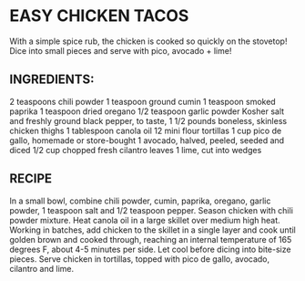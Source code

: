 # EASY CHICKEN TACOS
With a simple spice rub, the chicken is cooked so quickly on the stovetop! Dice into small pieces and serve with pico, avocado + lime!

## INGREDIENTS:
2 teaspoons chili powder
1 teaspoon ground cumin
1 teaspoon smoked paprika
1 teaspoon dried oregano
1/2 teaspoon garlic powder
Kosher salt and freshly ground black pepper, to taste,
1 1/2 pounds boneless, skinless chicken thighs
1 tablespoon canola oil
12 mini flour tortillas
1 cup pico de gallo, homemade or store-bought
1 avocado, halved, peeled, seeded and diced
1/2 cup chopped fresh cilantro leaves
1 lime, cut into wedges

## RECIPE

In a small bowl, combine chili powder, cumin, paprika, oregano, garlic powder, 1 teaspoon salt and 1/2 teaspoon pepper. Season chicken with chili powder mixture.
Heat canola oil in a large skillet over medium high heat. Working in batches, add chicken to the skillet in a single layer and cook until golden brown and cooked through, reaching an internal temperature of 165 degrees F, about 4-5 minutes per side. Let cool before dicing into bite-size pieces. Serve chicken in tortillas, topped with pico de gallo, avocado, cilantro and lime.
